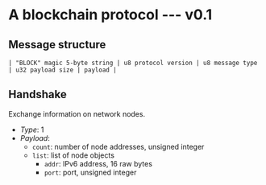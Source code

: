 # A blockchain protocol --- v0.1
## Message structure
```
| "BLOCK" magic 5-byte string | u8 protocol version | u8 message type | u32 payload size | payload |
```

## Handshake
Exchange information on network nodes.

- *Type*: 1
- *Payload*:
  - `count`: number of node addresses, unsigned integer
  - `list`: list of node objects
    - `addr`: IPv6 address, 16 raw bytes
    - `port`: port, unsigned integer
